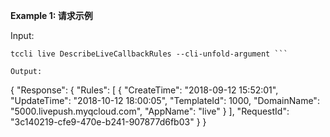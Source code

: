 **Example 1: 请求示例**



Input: 

```
tccli live DescribeLiveCallbackRules --cli-unfold-argument ```

Output: 
```
{
    "Response": {
        "Rules": [
            {
                "CreateTime": "2018-09-12 15:52:01",
                "UpdateTime": "2018-10-12 18:00:05",
                "TemplateId": 1000,
                "DomainName": "5000.livepush.myqcloud.com",
                "AppName": "live"
            }
        ],
        "RequestId": "3c140219-cfe9-470e-b241-907877d6fb03"
    }
}
```

